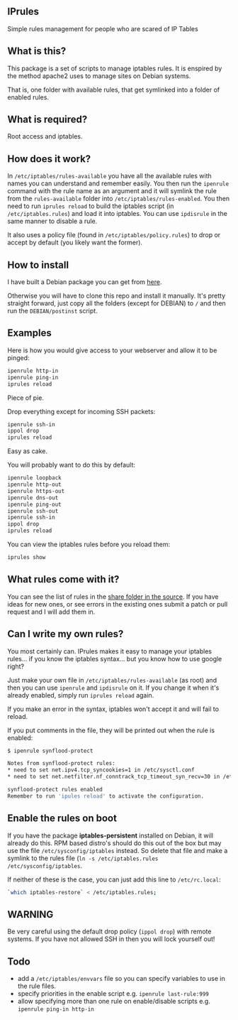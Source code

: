 IPrules
---

Simple rules management for people who are scared of IP Tables

## What is this?

This package is a set of scripts to manage iptables rules.  It is enspired by the method apache2 uses to manage sites on Debian systems.

That is, one folder with available rules, that get symlinked into a folder of enabled rules.

## What is required?

Root access and iptables.

## How does it work?

In `/etc/iptables/rules-available` you have all the available rules with names you can understand and remember easily.  You then run the `ipenrule` command with the rule name as an argument and it will symlink the rule from the `rules-available` folder into `/etc/iptables/rules-enabled`.  You then need to run `iprules reload` to build the iptables script (in `/etc/iptables.rules`) and load it into iptables.  You can use `ipdisrule` in the same manner to disable a rule.

It also uses a policy file (found in `/etc/iptables/policy.rules`) to drop or accept by default (you likely want the former).

## How to install

I have built a Debian package you can get from [here]().

Otherwise you will have to clone this repo and install it manually. It's pretty straight forward, just copy all the folders (except for DEBIAN) to `/` and then run the `DEBIAN/postinst` script.

## Examples

Here is how you would give access to your webserver and allow it to be pinged:

```sh
ipenrule http-in
ipenrule ping-in
iprules reload
```

Piece of pie.

Drop everything except for incoming SSH packets:

```sh
ipenrule ssh-in
ippol drop
iprules reload
```

Easy as cake.

You will probably want to do this by default:

```sh
ipenrule loopback
ipenrule http-out
ipenrule https-out
ipenrule dns-out
ipenrule ping-out
ipenrule ssh-out
ipenrule ssh-in
ippol drop
iprules reload
```

You can view the iptables rules before you reload them:

```sh
iprules show
```

## What rules come with it?

You can see the list of rules in the [share folder in the source](https://github.com/hamstar/iprules/blob/master/usr/share/iprules/rules/).  If you have ideas for new ones, or see errors in the existing ones submit a patch or pull request and I will add them in.

## Can I write my own rules?

You most certainly can.  IPrules makes it easy to manage your iptables rules... if you know the iptables syntax... but you know how to use google right?

Just make your own file in `/etc/iptables/rules-available` (as root) and then you can use `ipenrule` and `ipdisrule` on it.  If you change it when it's already enabled, simply run `iprules reload` again.

If you make an error in the syntax, iptables won't accept it and will fail to reload.

If you put comments in the file, they will be printed out when the rule is enabled:

```sh
$ ipenrule synflood-protect

Notes from synflood-protect rules:
* need to set net.ipv4.tcp_syncookies=1 in /etc/sysctl.conf
* need to set net.netfilter.nf_conntrack_tcp_timeout_syn_recv=30 in /etc/sysctl.conf

synflood-protect rules enabled
Remember to run 'ipules reload' to activate the configuration.
```

## Enable the rules on boot

If you have the package **iptables-persistent** installed on Debian, it will already do this.  RPM based distro's should do this out of the box but may use the file `/etc/sysconfig/iptables` instead.  So delete that file and make a symlink to the rules file (`ln -s /etc/iptables.rules /etc/sysconfig/iptables`.

If neither of these is the case, you can just add this line to `/etc/rc.local`:

```sh
`which iptables-restore` < /etc/iptables.rules;
```

## WARNING

Be very careful using the default drop policy (`ippol drop`) with remote systems.  If you have not allowed SSH in then you will lock yourself out!

## Todo

* add a `/etc/iptables/envvars` file so you can specify variables to use in the rule files.
* specify priorities in the enable script e.g. `ipenrule last-rule:999`
* allow specifying more than one rule on enable/disable scripts e.g. `ipenrule ping-in http-in`